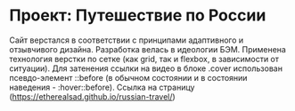 # Проект: Путешествие по России

Сайт верстался в соответствии с принципами адаптивного и отзывчивого дизайна. Разработка велась в идеологии БЭМ. Применена  технология верстки по сетке (как grid, так и flexbox, в зависимости от ситуации). Для затенения ссылки на видео в блоке .cover использован псевдо-элемент ::before (в обычном состоянии и в состоянии наведения - :hover::before).
Ссылка на страницу (https://etherealsad.github.io/russian-travel/)